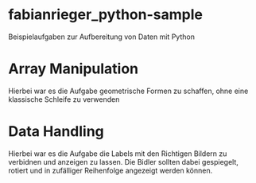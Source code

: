 # fabianrieger_python-sample

Beispielaufgaben zur Aufbereitung von Daten mit Python 

# Array Manipulation

Hierbei war es die Aufgabe geometrische Formen zu schaffen, ohne eine klassische Schleife zu verwenden

# Data Handling 

Hierbei war es die Aufgabe die Labels mit den Richtigen Bildern zu verbidnen und anzeigen zu lassen. Die Bidler sollten dabei gespiegelt, rotiert und in zufälliger Reihenfolge angezeigt werden können.
